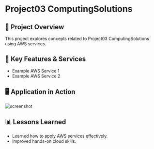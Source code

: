 # Project03 ComputingSolutions

## 📌 Project Overview
This project explores concepts related to Project03 ComputingSolutions using AWS services.

## 🚀 Key Features & Services
- Example AWS Service 1
- Example AWS Service 2

## 🖥️ Application in Action
![screenshot](p3_-1.png)

## 📊 Lessons Learned
- Learned how to apply AWS services effectively.
- Improved hands-on cloud skills.